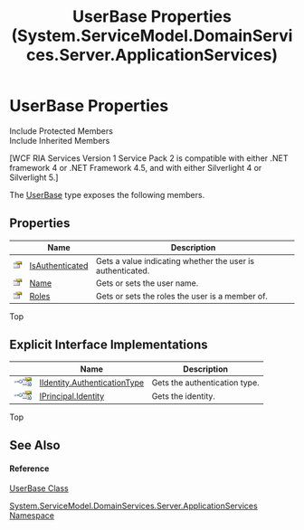 ﻿---
title: UserBase Properties (System.ServiceModel.DomainServices.Server.ApplicationServices)
TOCTitle: UserBase Properties
ms:assetid: Properties.T:System.ServiceModel.DomainServices.Server.ApplicationServices.UserBase
ms:mtpsurl: https://msdn.microsoft.com/en-us/library/system.servicemodel.domainservices.server.applicationservices.userbase_properties(v=VS.91)
ms:contentKeyID: 28755330
ms.date: 01/27/2012
mtps_version: v=VS.91
---

# UserBase Properties

Include Protected Members  
Include Inherited Members  

\[WCF RIA Services Version 1 Service Pack 2 is compatible with either .NET framework 4 or .NET Framework 4.5, and with either Silverlight 4 or Silverlight 5.\]

The [UserBase](ff422972\(v=vs.91\).md) type exposes the following members.

## Properties

<table>
<thead>
<tr class="header">
<th> </th>
<th>Name</th>
<th>Description</th>
</tr>
</thead>
<tbody>
<tr class="odd">
<td><img src="images\Ff422600.pubproperty(en-us,VS.91).gif" title="Public property" alt="Public property" /></td>
<td><a href="ff422797(v=vs.91).md">IsAuthenticated</a></td>
<td>Gets a value indicating whether the user is authenticated.</td>
</tr>
<tr class="even">
<td><img src="images\Ff422600.pubproperty(en-us,VS.91).gif" title="Public property" alt="Public property" /></td>
<td><a href="ff423372(v=vs.91).md">Name</a></td>
<td>Gets or sets the user name.</td>
</tr>
<tr class="odd">
<td><img src="images\Ff422600.pubproperty(en-us,VS.91).gif" title="Public property" alt="Public property" /></td>
<td><a href="ff422103(v=vs.91).md">Roles</a></td>
<td>Gets or sets the roles the user is a member of.</td>
</tr>
</tbody>
</table>

Top

## Explicit Interface Implementations

<table>
<thead>
<tr class="header">
<th> </th>
<th>Name</th>
<th>Description</th>
</tr>
</thead>
<tbody>
<tr class="odd">
<td><img src="images\Ff422600.pubinterface(en-us,VS.91).gif" title="Explicit interface implemetation" alt="Explicit interface implemetation" /><img src="images\Gg277298.privproperty(en-us,VS.91).gif" title="Private property" alt="Private property" /></td>
<td><a href="ff422751(v=vs.91).md">IIdentity.AuthenticationType</a></td>
<td>Gets the authentication type.</td>
</tr>
<tr class="even">
<td><img src="images\Ff422600.pubinterface(en-us,VS.91).gif" title="Explicit interface implemetation" alt="Explicit interface implemetation" /><img src="images\Gg277298.privproperty(en-us,VS.91).gif" title="Private property" alt="Private property" /></td>
<td><a href="ff422611(v=vs.91).md">IPrincipal.Identity</a></td>
<td>Gets the identity.</td>
</tr>
</tbody>
</table>

Top

## See Also

#### Reference

[UserBase Class](ff422972\(v=vs.91\).md)

[System.ServiceModel.DomainServices.Server.ApplicationServices Namespace](ff422719\(v=vs.91\).md)

